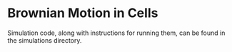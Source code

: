 Brownian Motion in Cells
=======================

Simulation code, along with instructions for running them, can be found in the
simulations directory.
